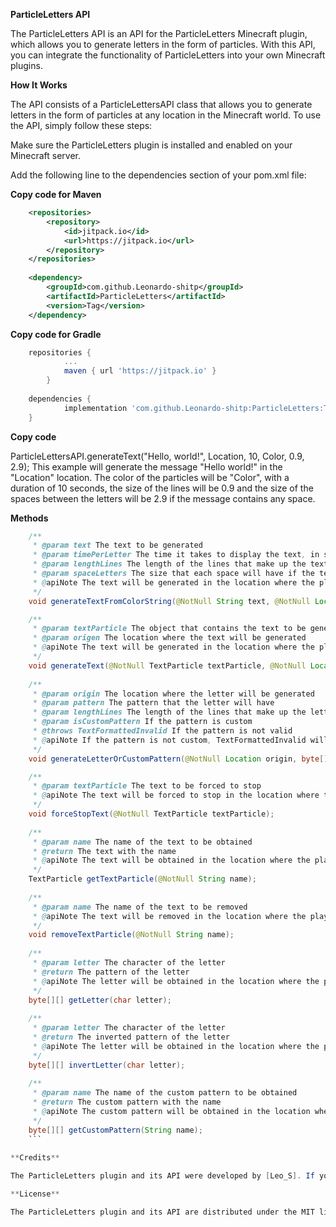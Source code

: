 **ParticleLetters API**

The ParticleLetters API is an API for the ParticleLetters Minecraft plugin, which allows you to generate letters in the form of particles. With this API, you can integrate the functionality of ParticleLetters into your own Minecraft plugins.

**How It Works**

The API consists of a ParticleLettersAPI class that allows you to generate letters in the form of particles at any location in the Minecraft world. To use the API, simply follow these steps:

Make sure the ParticleLetters plugin is installed and enabled on your Minecraft server.

Add the following line to the dependencies section of your pom.xml file:

**Copy code for Maven**
```xml
	<repositories>
		<repository>
		    <id>jitpack.io</id>
		    <url>https://jitpack.io</url>
		</repository>
	</repositories>
  
	<dependency>
	    <groupId>com.github.Leonardo-shitp</groupId>
	    <artifactId>ParticleLetters</artifactId>
	    <version>Tag</version>
	</dependency>
```
  
**Copy code for Gradle**
```groovy
  	repositories {
			...
			maven { url 'https://jitpack.io' }
		}
  
  	dependencies {
	        implementation 'com.github.Leonardo-shitp:ParticleLetters:Tag'
	}
```

**Copy code**

ParticleLettersAPI.generateText("Hello, world!", Location, 10, Color, 0.9, 2.9);
This example will generate the message "Hello world!" in the "Location" location. The color of the particles will be "Color", with a duration of 10 seconds, the size of the lines will be 0.9 and the size of the spaces between the letters will be 2.9 if the message contains any space.

**Methods**
```java
    /**
     * @param text The text to be generated
     * @param timePerLetter The time it takes to display the text, in seconds
     * @param lengthLines The length of the lines that make up the text
     * @param spaceLetters The size that each space will have if the text has one
     * @apiNote The text will be generated in the location where the player is
     */
    void generateTextFromColorString(@NotNull String text, @NotNull Location origen, int timePerLetter, double lengthLines, double spaceLetters);

    /**
     * @param textParticle The object that contains the text to be generated
     * @param origen The location where the text will be generated
     * @apiNote The text will be generated in the location where the player is
     */
    void generateText(@NotNull TextParticle textParticle, @NotNull Location origen);
    
    /**
     * @param origin The location where the letter will be generated
     * @param pattern The pattern that the letter will have
     * @param lengthLines The length of the lines that make up the letter
     * @param isCustomPattern If the pattern is custom
     * @throws TextFormattedInvalid If the pattern is not valid
     * @apiNote If the pattern is not custom, TextFormattedInvalid will be raised if the pattern is invalid; otherwise, it will be generated normally.
     */
    void generateLetterOrCustomPattern(@NotNull Location origin, byte[] @NotNull [] pattern, double lengthLines, boolean isCustomPattern) throws TextFormattedInvalid;

    /**
     * @param textParticle The text to be forced to stop
     * @apiNote The text will be forced to stop in the location where the player is
     */
    void forceStopText(@NotNull TextParticle textParticle);
    
    /**
     * @param name The name of the text to be obtained
     * @return The text with the name
     * @apiNote The text will be obtained in the location where the player is
     */
    TextParticle getTextParticle(@NotNull String name);
    
    /**
     * @param name The name of the text to be removed
     * @apiNote The text will be removed in the location where the player is
     */
    void removeTextParticle(@NotNull String name);
    
    /**
     * @param letter The character of the letter
     * @return The pattern of the letter
     * @apiNote The letter will be obtained in the location where the player is
     */
    byte[][] getLetter(char letter);
    
    /**
     * @param letter The character of the letter
     * @return The inverted pattern of the letter
     * @apiNote The letter will be obtained in the location where the player is
     */
    byte[][] invertLetter(char letter);
    
    /**
     * @param name The name of the custom pattern to be obtained
     * @return The custom pattern with the name
     * @apiNote The custom pattern will be obtained in the location where the player is
     */
    byte[][] getCustomPattern(String name);
    ```
     
**Credits**

The ParticleLetters plugin and its API were developed by [Leo_S]. If you have any questions, suggestions, or issues, please don't hesitate to contact me through [contactleonardsarica@gmail.com].

**License**

The ParticleLetters plugin and its API are distributed under the MIT license. See the LICENSE.md file for more information.
